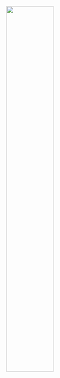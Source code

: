 
<img src="https://user-images.githubusercontent.com/67541132/224755989-21c14d7f-c523-47a5-9ef5-34f07b6f22e4.png" width="50%" height="50%">
